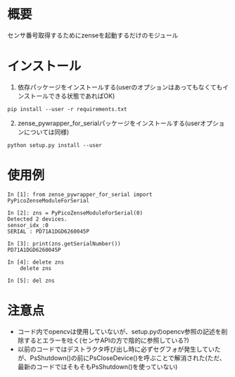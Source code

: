 # 概要
センサ番号取得するためにzenseを起動するだけのモジュール

# インストール
1. 依存パッケージをインストールする(userのオプションはあってもなくてもインストールできる状態であればOK)
```
pip install --user -r requirements.txt
```
2. zense_pywrapper_for_serialパッケージをインストールする(userオプションについては同様) 
```
python setup.py install --user
```

# 使用例
```
In [1]: from zense_pywrapper_for_serial import PyPicoZenseModuleForSerial

In [2]: zns = PyPicoZenseModuleForSerial(0)
Detected 2 devices.
sensor_idx_:0
SERIAL : PD71A1DGD6260045P

In [3]: print(zns.getSerialNumber())
PD71A1DGD6260045P

In [4]: delete zns
    delete zns

In [5]: del zns
```

# 注意点
 - コード内でopencvは使用していないが、setup.pyのopencv参照の記述を削除するとエラーを吐く(センサAPIの方で陰的に参照している?)
 - 以前のコードではデストラクタ呼び出し時に必ずセグフォが発生していたが、PsShutdown()の前にPsCloseDevice()を呼ぶことで解消された(ただ、最新のコードではそもそもPsShutdown()を使っていない)